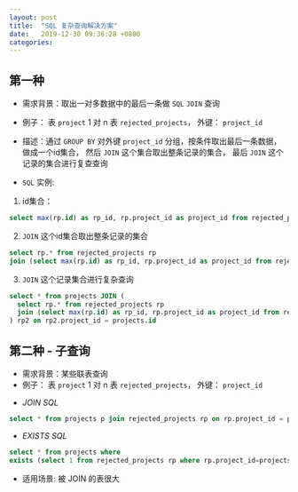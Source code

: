 ```yaml
---
layout: post
title:  "SQL 复杂查询解决方案"
date:   2019-12-30 09:36:28 +0800
categories:
---
```


## 第一种
* 需求背景：取出一对多数据中的最后一条做 `SQL` 
`JOIN` 查询
* 例子： 表 `project` 1 对 n 表 `rejected_projects`， 外键： `project_id`
* 描述：通过 `GROUP BY` 对外键 `project_id` 分组，按条件取出最后一条数据，做成一个id集合， 然后 `JOIN` 这个集合取出整条记录的集合， 最后 `JOIN` 这个记录的集合进行复查查询

* `SQL` 实例:
1. id集合： 
```SQL
select max(rp.id) as rp_id, rp.project_id as project_id from rejected_projects rp group by rp.project_id
```

2. `JOIN` 这个id集合取出整条记录的集合
```SQL
select rp.* from rejected_projects rp
join (select max(rp.id) as rp_id, rp.project_id as project_id from rejected_projects rp group by rp.project_id) rp_dump on rp_dump.rp_id = rp.id
```

3. `JOIN` 这个记录集合进行复杂查询

```SQL
select * from projects JOIN (
  select rp.* from rejected_projects rp
  join (select max(rp.id) as rp_id, rp.project_id as project_id from rejected_projects rp group by rp.project_id) rp_dump on rp_dump.rp_id = rp.id
) rp2 on rp2.project_id = projects.id
```
## 第二种 - 子查询
* 需求背景：某些联表查询
* 例子： 表 `project` 1 对 n 表 `rejected_projects`， 外键： `project_id`

- *JOIN SQL*

```SQL
select * from projects p join rejected_projects rp on rp.project_id = p.id where rp.created_at > '2019-12-11 00:00:00'
```
- *EXISTS SQL*

```SQL
select * from projects where 
exists (select 1 from rejected_projects rp where rp.project_id=projects.id and rp.created_at > '2019-12-11 00:00:00')
```
* 适用场景: 被 JOIN 的表很大